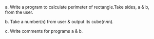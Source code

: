 a. Write a program to calculate perimeter of rectangle.Take sides, a & b, from the user.

b. Take a number(n) from user & output its cube(n*n*n).

c. Write comments for programs a & b.